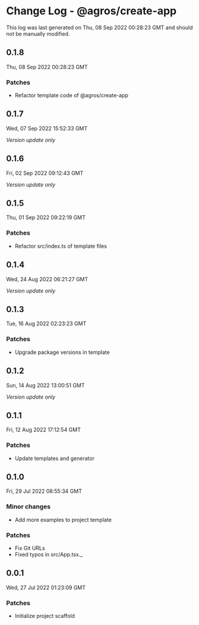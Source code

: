 # Change Log - @agros/create-app

This log was last generated on Thu, 08 Sep 2022 00:28:23 GMT and should not be manually modified.

## 0.1.8
Thu, 08 Sep 2022 00:28:23 GMT

### Patches

- Refactor template code of @agros/create-app

## 0.1.7
Wed, 07 Sep 2022 15:52:33 GMT

_Version update only_

## 0.1.6
Fri, 02 Sep 2022 09:12:43 GMT

_Version update only_

## 0.1.5
Thu, 01 Sep 2022 09:22:19 GMT

### Patches

- Refactor src/index.ts of template files

## 0.1.4
Wed, 24 Aug 2022 06:21:27 GMT

_Version update only_

## 0.1.3
Tue, 16 Aug 2022 02:23:23 GMT

### Patches

- Upgrade package versions in template

## 0.1.2
Sun, 14 Aug 2022 13:00:51 GMT

_Version update only_

## 0.1.1
Fri, 12 Aug 2022 17:12:54 GMT

### Patches

- Update templates and generator

## 0.1.0
Fri, 29 Jul 2022 08:55:34 GMT

### Minor changes

- Add more examples to project template

### Patches

- Fix Git URLs
- Fixed typos in src/App.tsx._

## 0.0.1
Wed, 27 Jul 2022 01:23:09 GMT

### Patches

- Initialize project scaffold

